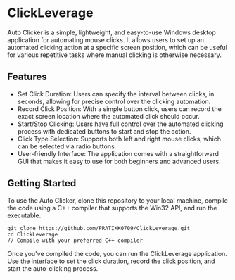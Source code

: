 # ClickLeverage

Auto Clicker is a simple, lightweight, and easy-to-use Windows desktop application for automating mouse clicks. It allows users to set up an automated clicking action at a specific screen position, which can be useful for various repetitive tasks where manual clicking is otherwise necessary.

## Features

- Set Click Duration: Users can specify the interval between clicks, in seconds, allowing for precise control over the clicking automation.
- Record Click Position: With a simple button click, users can record the exact screen location where the automated click should occur.
- Start/Stop Clicking: Users have full control over the automated clicking process with dedicated buttons to start and stop the action.
- Click Type Selection: Supports both left and right mouse clicks, which can be selected via radio buttons.
- User-friendly Interface: The application comes with a straightforward GUI that makes it easy to use for both beginners and advanced users.

## Getting Started

To use the Auto Clicker, clone this repository to your local machine, compile the code using a C++ compiler that supports the Win32 API, and run the executable.

```
git clone https://github.com/PRATIKK0709/ClickLeverage.git
cd ClickLeverage
// Compile with your preferred C++ compiler
```
Once you've compiled the code, you can run the ClickLeverage application. Use the interface to set the click duration, record the click position, and start the auto-clicking process.

